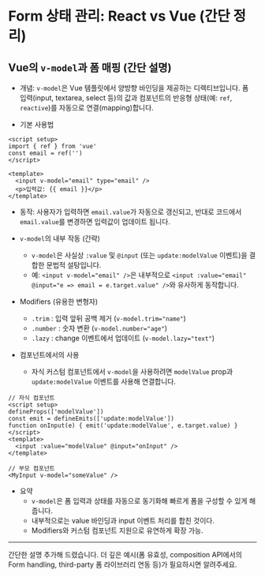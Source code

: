 # Form 상태 관리: React vs Vue (간단 정리)

## Vue의 `v-model`과 폼 매핑 (간단 설명)

- 개념: `v-model`은 Vue 템플릿에서 양방향 바인딩을 제공하는 디렉티브입니다. 폼 입력(input, textarea, select 등)의 값과 컴포넌트의 반응형 상태(예: `ref`, `reactive`)를 자동으로 연결(mapping)합니다.

- 기본 사용법
```vue
<script setup>
import { ref } from 'vue'
const email = ref('')
</script>

<template>
  <input v-model="email" type="email" />
  <p>입력값: {{ email }}</p>
</template>
```
- 동작: 사용자가 입력하면 `email.value`가 자동으로 갱신되고, 반대로 코드에서 `email.value`를 변경하면 입력값이 업데이트 됩니다.

- `v-model`의 내부 작동 (간략)
  - `v-model`은 사실상 `:value` 및 `@input` (또는 `update:modelValue` 이벤트)을 결합한 문법적 설탕입니다.
  - 예: `<input v-model="email" />`은 내부적으로 `<input :value="email" @input="e => email = e.target.value" />`와 유사하게 동작합니다.

- Modifiers (유용한 변형자)
  - `.trim` : 입력 앞뒤 공백 제거 (`v-model.trim="name"`)
  - `.number` : 숫자 변환 (`v-model.number="age"`)
  - `.lazy` : change 이벤트에서 업데이트 (`v-model.lazy="text"`)

- 컴포넌트에서의 사용
  - 자식 커스텀 컴포넌트에서 `v-model`을 사용하려면 `modelValue` prop과 `update:modelValue` 이벤트를 사용해 연결합니다.

```vue
// 자식 컴포넌트
<script setup>
defineProps(['modelValue'])
const emit = defineEmits(['update:modelValue'])
function onInput(e) { emit('update:modelValue', e.target.value) }
</script>
<template>
  <input :value="modelValue" @input="onInput" />
</template>

// 부모 컴포넌트
<MyInput v-model="someValue" />
```

- 요약
  - `v-model`은 폼 입력과 상태를 자동으로 동기화해 빠르게 폼을 구성할 수 있게 해줍니다.
  - 내부적으로는 value 바인딩과 input 이벤트 처리를 합친 것이다.
  - Modifiers와 커스텀 컴포넌트 지원으로 유연하게 확장 가능.

---

간단한 설명 추가해 드렸습니다. 더 깊은 예시(폼 유효성, composition API에서의 Form handling, third-party 폼 라이브러리 연동 등)가 필요하시면 알려주세요.

